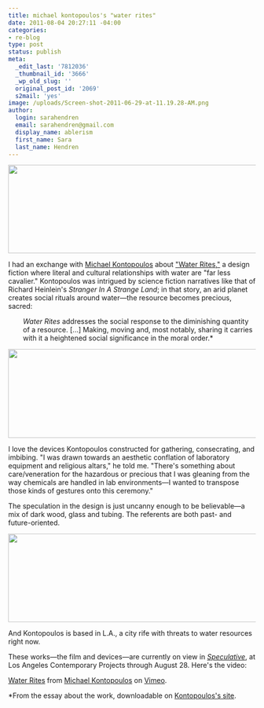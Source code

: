 ```yaml
---
title: michael kontopoulos's "water rites"
date: 2011-08-04 20:27:11 -04:00
categories:
- re-blog
type: post
status: publish
meta:
  _edit_last: '7812036'
  _thumbnail_id: '3666'
  _wp_old_slug: ''
  original_post_id: '2069'
  s2mail: 'yes'
image: /uploads/Screen-shot-2011-06-29-at-11.19.28-AM.png
author:
  login: sarahendren
  email: sarahendren@gmail.com
  display_name: ablerism
  first_name: Sara
  last_name: Hendren
---
```


<p><a href="http://ablersite.files.wordpress.com/2011/08/kontopolous2.png"><img class="alignnone size-full wp-image-3665" title="Kontopolous2" src="{{ site.baseurl }}/uploads/kontopolous2.png" alt="" width="640" height="180" /></a></p>
<p>I had an exchange with <a href="http://www.mkontopoulos.com/">Michael Kontopoulos</a> about <a href="http://www.mkontopoulos.com/?p=847">"Water Rites,"</a> a design fiction where literal and cultural relationships with water are "far less cavalier." Kontopoulos was intrigued by science fiction narratives like that of Richard Heinlein's <em>Stranger In A Strange Land</em>; in that story, an arid planet creates social rituals around water—the resource becomes precious, sacred:</p>
<p style="padding-left:30px;"><em>Water Rites</em> addresses the social response to the diminishing quantity of a resource. [...] Making, moving and, most notably, sharing it carries with it a heightened social significance in the moral order.*</p>
<p><a href="http://ablersite.files.wordpress.com/2011/08/kontopoulos-at-11-19-28-am.png"><img class="alignnone size-full wp-image-3666" title="Kontopoulos at 11.19.28 AM" src="{{ site.baseurl }}/uploads/kontopoulos-at-11-19-28-am.png" alt="" width="640" height="181" /></a></p>
<p>I love the devices Kontopoulos constructed for gathering, consecrating, and imbibing. "I was drawn towards an aesthetic conflation of laboratory equipment and religious altars," he told me. "There's something about care/veneration for the hazardous or precious that I was gleaning from the way chemicals are handled in lab environments—I wanted to transpose those kinds of gestures onto this ceremony."</p>
<p>The speculation in the design is just uncanny enough to be believable—a mix of dark wood, glass and tubing. The referents are both past- and future-oriented.</p>
<p><a href="http://ablersite.files.wordpress.com/2011/08/kontopoulos3.png"><img class="alignnone size-full wp-image-3667" title="Kontopoulos3" src="{{ site.baseurl }}/uploads/kontopoulos3.png" alt="" width="640" height="180" /></a></p>
<p>And Kontopoulos is based in L.A., a city rife with threats to water resources right now.</p>
<p>These works—the film and devices—are currently on view in <a href="http://www.welcometolace.org/exhibitions/view/speculative/"><em>Speculative</em></a>, at Los Angeles Contemporary Projects through August 28. Here's the video:</p>
<p><a href="http://vimeo.com/26969650">Water Rites</a> from <a href="http://vimeo.com/user685206">Michael Kontopoulos</a> on <a href="http://vimeo.com">Vimeo</a>.</p>
<p>*From the essay about the work, downloadable on <a href="http://www.mkontopoulos.com/?p=847">Kontopoulos's site</a>.</p>
